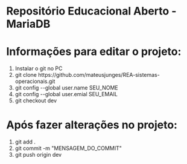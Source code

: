 <h1>Repositório Educacional Aberto - MariaDB</h1>
<div>
    <h1>Informações para editar o projeto:</h1>
    <ol>
        <li>Instalar o git no PC</li>
        <li>git clone https://github.com/mateusjunges/REA-sistemas-operacionais.git</li>
        <li>git config --global user.name SEU_NOME</li>
        <li>git config --global user.emial SEU_EMAIL</li>
        <li>git checkout dev</li>
    </ol>
    <h1>Após fazer alterações no projeto:</h1>
    <ol>
        <li>git add .</li>
        <li>git commit -m "MENSAGEM_DO_COMMIT"</li>
        <li>git push origin dev</li>
    </ol>
</div>